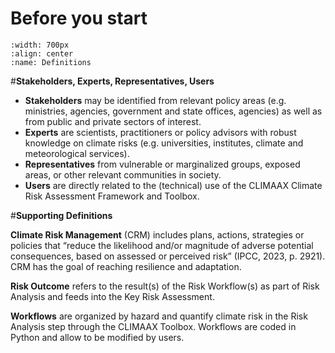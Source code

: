 Before you start
=======================

```{image} ../images/Definitions.png
:width: 700px
:align: center
:name: Definitions
```


#**Stakeholders, Experts, Representatives, Users**

- **Stakeholders** may be identified from relevant policy areas (e.g. ministries, agencies, government and state offices, agencies) as well as from public and private sectors of interest.
- **Experts** are scientists, practitioners or policy advisors with robust knowledge on climate risks (e.g. universities, institutes, climate and meteorological services).
- **Representatives** from vulnerable or marginalized groups, exposed areas, or other relevant communities in society.
- **Users** are directly related to the (technical) use of the CLIMAAX Climate Risk Assessment Framework and Toolbox.

#**Supporting Definitions**

**Climate Risk Management** (CRM) includes plans, actions, strategies or policies that “reduce the likelihood and/or magnitude of adverse potential consequences, based on assessed or perceived risk” (IPCC, 2023, p. 2921). CRM has the goal of reaching resilience and adaptation. 

**Risk Outcome** refers to the result(s) of the Risk Workflow(s) as part of Risk Analysis and feeds into the Key Risk Assessment. 

**Workflows** are organized by hazard and quantify climate risk in the Risk Analysis step through the CLIMAAX Toolbox. Workflows are coded in Python and allow to be modified by users.

